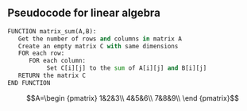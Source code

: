 ## Pseudocode for linear algebra
```python
FUNCTION matrix_sum(A,B):
   Get the number of rows and columns in matrix A
   Create an empty matrix C with same dimensions
   FOR each row:
      FOR each column:
           Set C[i][j] to the sum of A[i][j] and B[i][j]
   RETURN the matrix C 
END FUNCTION
```
$$A=\begin {pmatrix}
     1&2&3\\
     4&5&6\\
     7&8&9\\
     \end {pmatrix}$$

